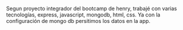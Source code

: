 Segun proyecto integrador del bootcamp de henry, trabajé con varias tecnologías, express, javascript, mongodb, html, css. Ya con la configuración de mongo db persitimos los datos en la app. 
